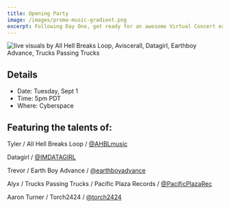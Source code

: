 ```yaml
---
title: Opening Party
image: /images/promo-music-gradient.png
excerpt: Following Day One, get ready for an awesome Virtual Concert experience!
---
```

![live visuals by All Hell Breaks Loop, Aviscerall, Datagirl, Earthboy Advance, Trucks Passing Trucks](/images/promo-music-gradient.png)

## Details

* Date: Tuesday, Sept 1
* Time: 5pm PDT
* Where: Cyberspace


##  Featuring the talents of:

Tyler / All Hell Breaks Loop / [@AHBLmusic](https://twitter.com/AHBLmusic)

Datagirl /  [@IMDATAGIRL](https://twitter.com/IMDATAGIRL)

Trevor / Earth Boy Advance / [@earthboyadvance](https://twitter.com/earthboyadvance)

Alyx / Trucks Passing Trucks / Pacific Plaza Records /  [@PacificPlazaRec](https://twitter.com/PacificPlazaRec)

Aaron Turner / Torch2424 / [@torch2424](https://twitter.com/torch2424)  